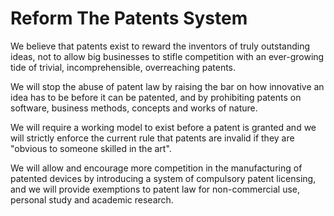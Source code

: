 Reform The Patents System
=========================

We believe that patents exist to reward the inventors of truly 
outstanding ideas, not to allow big businesses to stifle competition 
with an ever-growing tide of trivial, incomprehensible, overreaching 
patents.

We will stop the abuse of patent law by raising the bar on how 
innovative an idea has to be before it can be patented, and by 
prohibiting patents on software, business methods, concepts and works of 
nature.

We will require a working model to exist before a patent is granted and 
we will strictly enforce the current rule that patents are invalid if 
they are "obvious to someone skilled in the art".

We will allow and encourage more competition in the manufacturing of 
patented devices by introducing a system of compulsory patent licensing, 
and we will provide exemptions to patent law for non-commercial use, 
personal study and academic research.
